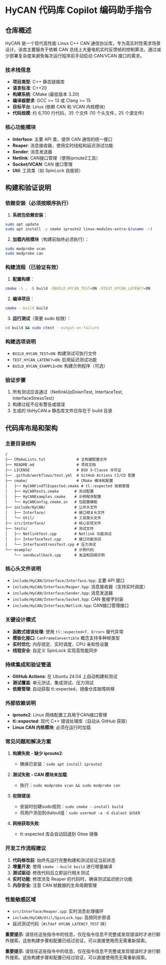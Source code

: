 # HyCAN 代码库 Copilot 编码助手指令

## 仓库概述

HyCAN 是一个现代高性能 Linux C++ CAN 通信协议库，专为高实时性需求场景设计。该库主要服务于依赖 CAN 总线上大量电机实时反馈帧的控制算法，通过减少部署复杂度来避免每次运行程序前手动启动 CAN/VCAN 接口的需求。

### 技术栈信息
- **项目类型**: C++ 静态链接库
- **语言标准**: C++20
- **构建系统**: CMake (最低版本 3.20)
- **编译器要求**: GCC >= 13 或 Clang >= 15
- **目标平台**: Linux (依赖 CAN 和 VCAN 内核模块)
- **代码规模**: 约 6,700 行代码，35 个文件 (10 个头文件，25 个源文件)

### 核心功能模块
- **Interface**: 主要 API 类，提供 CAN 通信的统一接口
- **Reaper**: 消息接收器，使用实时线程和延迟测试功能
- **Sender**: 消息发送器
- **Netlink**: CAN接口管理（使用iproute2工具）
- **Socket/VCAN**: CAN 接口管理
- **Util**: 工具类（如 SpinLock 自旋锁）

## 构建和验证说明

### 依赖安装（必须按顺序执行）

1. **系统包依赖安装**：
```bash
sudo apt update
sudo apt install -y cmake iproute2 linux-modules-extra-$(uname -r)
```

2. **加载内核模块**（构建前始终必须执行）：
```bash
sudo modprobe vcan
sudo modprobe can
```

### 构建流程（已验证有效）

1. **配置构建**：
```bash
cmake -S . -B build -DBUILD_HYCAN_TEST=ON -DTEST_HYCAN_LATENCY=ON
```

2. **编译项目**：
```bash
cmake --build build
```

3. **运行测试**（需要 sudo 权限）：
```bash
cd build && sudo ctest --output-on-failure
```

### 构建选项说明
- `BUILD_HYCAN_TEST=ON`: 构建测试可执行文件
- `TEST_HYCAN_LATENCY=ON`: 启用延迟测试功能
- `BUILD_HYCAN_EXAMPLE=ON`: 构建示例程序（可选）

### 验证步骤
1. 所有测试应该通过（NetlinkUpDownTest, InterfaceTest, InterfaceStressTest）
2. 构建过程不应有警告或错误
3. 生成的 libHyCAN.a 静态库文件应存在于 build 目录

## 代码库布局和架构

### 主要目录结构
```
/
├── CMakeLists.txt              # 主构建配置文件
├── README.md                   # 项目文档
├── LICENSE                     # BSD 3-Clause 许可证
├── .github/workflows/test.yml  # GitHub Actions CI/CD 配置
├── cmake/                      # CMake 模块和配置
│   ├── HyCANFindTlExpected.cmake # tl::expected 依赖管理
│   ├── HyCANTests.cmake       # 测试配置
│   ├── HyCANExamples.cmake    # 示例程序配置
│   └── HyCANConfig.cmake.in   # 包配置模板
├── include/HyCAN/             # 公开头文件
│   ├── Interface/             # 接口相关头文件
│   └── Util/                  # 工具类头文件
├── src/Interface/             # 核心实现文件
├── tests/                     # 测试文件
│   ├── NetlinkTest.cpp        # Netlink 功能测试
│   ├── InterfaceTest.cpp      # 接口功能测试
│   └── InterfaceStressTest.cpp # 压力测试
└── example/                   # 示例代码
    └── send&callback.cpp      # 发送和回调示例
```

### 核心头文件说明
- `include/HyCAN/Interface/Interface.hpp`: 主要 API 接口
- `include/HyCAN/Interface/Reaper.hpp`: 消息接收器（支持实时调度）
- `include/HyCAN/Interface/Sender.hpp`: 消息发送器
- `include/HyCAN/Interface/Socket.hpp`: CAN 套接字封装
- `include/HyCAN/Interface/Netlink.hpp`: CAN接口管理接口

### 关键设计模式
- **函数式错误处理**: 使用 `tl::expected<T, Error>` 替代异常
- **模板化接口**: `CanFrameConvertible` 概念支持多种帧类型
- **实时优化**: 内存锁定、实时调度、CPU 亲和性设置
- **线程安全**: 自定义 SpinLock 实现高性能同步

### 持续集成和验证管道
- **GitHub Actions**: 在 Ubuntu 24.04 上自动构建和测试
- **测试覆盖**: 单元测试、集成测试、压力测试
- **依赖管理**: 自动获取 tl::expected，镜像仓库故障转移

### 外部依赖说明
- **iproute2**: Linux 网络配置工具用于CAN接口管理
- **tl::expected**: 现代 C++ 错误处理库（自动从 GitHub 获取）
- **Linux CAN 内核模块**: 必须在运行时加载

### 常见问题和解决方案

1. **构建失败 - 缺少 iproute2**:
   - 确保已安装：`sudo apt install iproute2`

2. **测试失败 - CAN 模块未加载**:
   - 执行：`sudo modprobe vcan && sudo modprobe can`

3. **权限错误**:
   - 安装时创建sudo规则：`sudo cmake --install build`
   - 将用户添加到dialout组：`sudo usermod -a -G dialout $USER`

4. **网络获取失败**:
   - tl::expected 库会自动回退到 Gitee 镜像

### 开发工作流程建议

1. **代码修改前**: 始终先运行完整构建和测试验证当前状态
2. **增量开发**: 使用 `cmake --build build` 进行增量编译
3. **测试驱动**: 修改代码后立即运行相关测试
4. **实时功能**: 修改涉及 Reaper 的代码时，确保测试延迟统计功能
5. **内存安全**: 注意 CAN 帧数据的生命周期管理

### 性能敏感区域
- `src/Interface/Reaper.cpp`: 实时消息处理循环
- `include/HyCAN/Util/SpinLock.hpp`: 高频同步原语
- 延迟测试代码（`#ifdef HYCAN_LATENCY_TEST` 块）

**重要提示**: 请信任这些指令中的信息，仅在指令信息不完整或发现错误时才进行额外搜索。这些构建步骤和配置已经过验证，可以直接使用而无需重新探索。

**重要提示**: 请信任这些指令中的信息，仅在指令信息不完整或发现错误时才进行额外搜索。这些构建步骤和配置已经过验证，可以直接使用而无需重新探索。